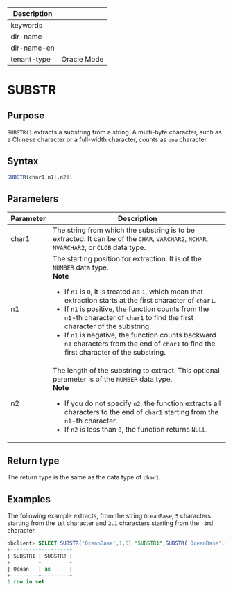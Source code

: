 | Description   |                 |
|---------------|-----------------|
| keywords      |                 |
| dir-name      |                 |
| dir-name-en   |                 |
| tenant-type   | Oracle Mode     |

# SUBSTR

## Purpose

`SUBSTR()` extracts a substring from a string. A multi-byte character, such as a Chinese character or a full-width character, counts as `one` character.

## Syntax

```sql
SUBSTR(char1,n1[,n2])
```

## Parameters

| Parameter | Description |
|-------|---------------------------------------------------------------------------------------------------------------------------------------------------------------------------------------------------------------------------------------------------------------------------------------------------------------------------------------------------------------------------------------------------------|
| char1 | The string from which the substring is to be extracted. It can be of the `CHAR`, `VARCHAR2`, `NCHAR`, `NVARCHAR2`, or `CLOB` data type.  |
| n1 | The starting position for extraction. It is of the `NUMBER` data type.  <br>**Note**  <ul><li> If `n1` is `0`, it is treated as `1`, which mean that extraction starts at the first character of `char1`.    </li><li> If `n1` is positive, the function counts from the `n1`-th character of `char1` to find the first character of the substring.    </li><li> If `n1` is negative, the function counts backward `n1` characters from the end of `char1` to find the first character of the substring.   </li></ul> |
| n2 | The length of the substring to extract. This optional parameter is of the `NUMBER` data type.  <br>**Note**  <ul><li> If you do not specify `n2`, the function extracts all characters to the end of `char1` starting from the `n1`-th character.   </li><li> If `n2` is less than `0`, the function returns `NULL`.  </li></ul> |

## Return type

The return type is the same as the data type of `char1`.

## Examples

The following example extracts, from the string `OceanBase`, `5` characters starting from the `1`st character and `2.1` characters starting from the `-3`rd character.

```sql
obclient> SELECT SUBSTR('OceanBase',1,5) "SUBSTR1",SUBSTR('OceanBase',-3,2.1) "SUBSTR2" FROM DUAL;
+---------+---------+
| SUBSTR1 | SUBSTR2 |
+---------+---------+
| Ocean   | as      |
+---------+---------+
1 row in set
```
